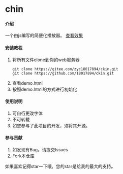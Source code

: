 # chin

#### 介绍
一个由js编写的简便化播放器。
[查看效果](http://blog.zyczy.com.cn/demo)

#### 安装教程

1.  将所有文件clone到你的web服务器
    ```
    git clone https://gitee.com/zyc18017894/ckin.git
    git clone https://github.com/18017894/ckin.git
    ```
2.  查看demo.html
3.  按照demo.html的方式进行初始化

#### 使用说明

1.  可自行更改字体
2.  不可转载
3.  如您参与了此项目的开发，须将其开源。

#### 参与贡献

1.  如发现有Bug，请提交Issues
2.  Fork本仓库

如果喜欢记得star一下哦，您的star是给我的最大的支持。

